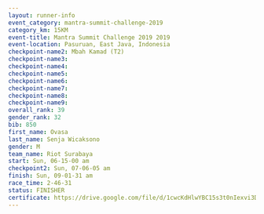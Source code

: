 ```yaml
---
layout: runner-info 
event_category: mantra-summit-challenge-2019 
category_km: 15KM 
event-title: Mantra Summit Challenge 2019 2019 
event-location: Pasuruan, East Java, Indonesia 
checkpoint-name2: Mbah Kamad (T2) 
checkpoint-name3: 
checkpoint-name4: 
checkpoint-name5: 
checkpoint-name6: 
checkpoint-name7: 
checkpoint-name8: 
checkpoint-name9: 
overall_rank: 39
gender_rank: 32
bib: 850
first_name: Ovasa
last_name: Senja Wicaksono
gender: M
team_name: Riot Surabaya
start: Sun, 06-15-00 am
checkpoint2: Sun, 07-06-05 am
finish: Sun, 09-01-31 am
race_time: 2-46-31
status: FINISHER
certificate: https://drive.google.com/file/d/1cwcKdHlwYBC15s3t0nIexvi3DIVp6QAu/view?usp=sharing
---
```

